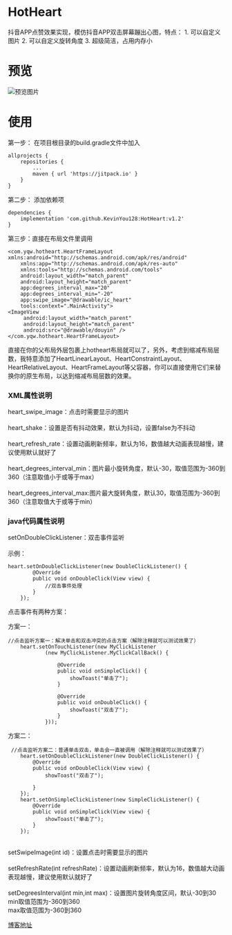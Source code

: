 # HotHeart
抖音APP点赞效果实现，模仿抖音APP双击屏幕蹦出心图，特点：   1. 可以自定义图片   2. 可以自定义旋转角度   3. 超级简洁，占用内存小
# 预览
![预览图片](https://github.com/KevinYou128/HotHeart/blob/master/app/src/main/res/drawable/douyin2.gif)
# 使用
 第一步：
 在项目根目录的build.gradle文件中加入

	allprojects {
		repositories {
			...
			maven { url 'https://jitpack.io' }
		}
	}
  
 第二步：
 添加依赖项

	dependencies {
		implementation 'com.github.KevinYou128:HotHeart:v1.2'
	}
第三步：直接在布局文件里调用

    <com.yqw.hotheart.HeartFrameLayout xmlns:android="http://schemas.android.com/apk/res/android"
    	xmlns:app="http://schemas.android.com/apk/res-auto"
    	xmlns:tools="http://schemas.android.com/tools"
    	android:layout_width="match_parent"
    	android:layout_height="match_parent"
    	app:degrees_interval_max="20"
    	app:degrees_interval_min="-20"
    	app:swipe_image="@drawable/ic_heart"
    	tools:context=".MainActivity">
    <ImageView
         android:layout_width="match_parent"
         android:layout_height="match_parent"
         android:src="@drawable/douyin" />
    </com.yqw.hotheart.HeartFrameLayout>
直接在你的父布局外层包裹上hotheart布局就可以了，另外，考虑到缩减布局层数，我特意添加了HeartLinearLayout、HeartConstraintLayout、HeartRelativeLayout、HeartFrameLayout等父容器，你可以直接使用它们来替换你的原生布局，以达到缩减布局层数的效果。

<h3>XML属性说明</h3>

<p> heart_swipe_image：点击时需要显示的图片<br />
 <br />
 heart_shake：设置是否有抖动效果，默认为抖动，设置false为不抖动<br />
 <br />
 heart_refresh_rate：设置动画刷新频率，默认为16，数值越大动画表现越慢，建议使用默认就好了<br />
 <br />
 heart_degrees_interval_min：图片最小旋转角度，默认-30，取值范围为-360到360（注意取值小于或等于max）<br />
 <br />
 heart_degrees_interval_max:图片最大旋转角度，默认30，取值范围为-360到360（注意取值大于或等于min）</p>
<h3>java代码属性说明</h3>

<p> setOnDoubleClickListener：双击事件监听<br />
<br />
 示例：
		
	heart.setOnDoubleClickListener(new DoubleClickListener() {
            @Override
            public void onDoubleClick(View view) {
                //双击事件处理
            }
        });
	
 点击事件有两种方案：
 
 方案一：
 
    //点击监听方案一：解决单击和双击冲突的点击方案（解除注释就可以测试效果了）
        heart.setOnTouchListener(new MyClickListener
                (new MyClickListener.MyClickCallBack() {

                    @Override
                    public void onSimpleClick() {
                        showToast("单击了");
                    }

                    @Override
                    public void onDoubleClick() {
                        showToast("双击了");
                    }
                }));
 方案二：

     //点击监听方案二：普通单击双击，单击会一直被调用（解除注释就可以测试效果了）
        heart.setOnDoubleClickListener(new DoubleClickListener() {
            @Override
            public void onDoubleClick(View view) {
                showToast("双击了");

            }
        });
        heart.setOnSimpleClickListener(new SimpleClickListener() {
            @Override
            public void onSimpleClick(View view) {
                showToast("单击了");
            }
        });
 <br />
 setSwipeImage(int id)：设置点击时需要显示的图片<br />
 <br />
 setRefreshRate(int refreshRate)：设置动画刷新频率，默认为16，数值越大动画表现越慢，建议使用默认就好了<br />
 <br />
 setDegreesInterval(int min,int max)：设置图片旋转角度区间，默认-30到30<br />
min取值范围为-360到360<br />
max取值范围为-360到360</p>

[博客地址](https://blog.csdn.net/you943047219/article/details/89239562)
